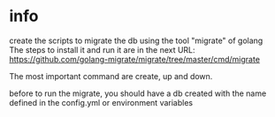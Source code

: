 # info

create the scripts to migrate the db using the tool "migrate" of golang <br>
The steps to install it and run it are in the next URL:  https://github.com/golang-migrate/migrate/tree/master/cmd/migrate  <br>

The most important command are create, up and down. <br>

before to run the migrate, you should have a db created with the name defined in the config.yml or environment variables<br>
